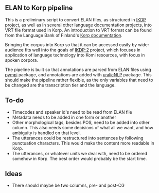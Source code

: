 ## ELAN to Korp pipeline

This is a preliminary script to convert ELAN files, as structured in [IKDP project](http://langdoc.github.io/IKDP), as well as in several other language documentation projects, into VRT file format used in Korp. An introduction to VRT format can be found from the Language Bank of Finland's [Korp documentation](https://www.kielipankki.fi/development/korp/corpus-input-format/).

Bringing the corpus into Korp so that it can be accessed easily by wider audience fits well into the goals of [IKDP-2](http://langdoc.github.io/IKDP-2) project, which focuses in application of language technology into Komi resources, with focus in spoken corpora.

The pipeline is built so that annotations are parsed from ELAN files using [pympi](https://github.com/dopefishh/pympi) package, and annotations are added with [uralicNLP](https://github.com/mikahama/uralicNLP) package. This should make the pipeline rather flexible, as the only variables that need to be changed are the transcription tier and the language.

## To-do

- Timecodes and speaker id's need to be read from ELAN file
- Metadata needs to be added in one form or another
- Other morphological tags, besides POS, need to be added into other column. This also needs some decisions of what all we want, and how ambiguity is handled on that level.
- The utterances could be restructured into sentences by following punctuation characters. This would make the content more readable in Korp.
- The utterances, or whatever units we deal with, need to be ordered somehow in Korp. The best order would probably be the start time.

## Ideas

- There should maybe be two columns, pre- and post-CG
